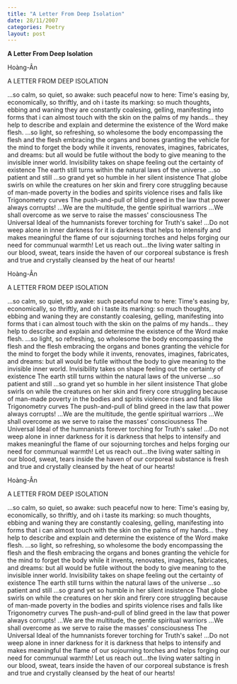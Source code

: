 ```yaml
---
title: "A Letter From Deep Isolation"
date: 28/11/2007
categories: Poetry
layout: post
---
```


**A Letter From Deep Isolation**

Hoàng-Ân

A LETTER FROM DEEP ISOLATION

...so calm, so quiet, so awake: such peaceful now to here:
Time's easing by, economically, so thriftly, and oh i taste its
marking: so much thoughts, ebbing and waning
they are constantly coalesing, gelling, manifesting
into forms that i can almost touch with the skin o­n the palms of my hands...
they help to describe and explain and determine the existence of
the Word make flesh.
...so light, so refreshing, so wholesome
the body encompassing the flesh
and the flesh embracing the organs and bones
granting the vehicle for the mind to forget the body
while it invents, renovates, imagines, fabricates, and dreams:
but all would be futile without the body to give meaning to the invisible inner world.
Invisibility takes o­n shape
feeling out the certainty of existence
The earth still turns within the natural laws of the universe
...so patient and still
...so grand yet so humble in her silent insistence
That globe swirls o­n
while the creatures o­n her skin and firery core
struggling because of man-made
poverty in the bodies and spirits
violence rises and falls like Trigonometry curves
The push-and-pull of blind greed in the law that power always corrupts!
...We are the multitude, the gentle spiritual warriors
...We shall overcome as we serve to raise the masses' consciousness
The Universal Ideal of the humnanists forever torching for
Truth's sake!
...Do not weep alone in inner darkness
for it is darkness that helps to intensify and makes meaningful
the flame of our sojourning torches
and helps forging our need for communual warmth!
Let us reach out...the living water salting in our blood, sweat, tears
inside the haven of our corporeal substance
is
fresh and true
and
crystally cleansed
by the heat of
our hearts!

Hoàng-Ân

A LETTER FROM DEEP ISOLATION

...so calm, so quiet, so awake: such peaceful now to here:
Time's easing by, economically, so thriftly, and oh i taste its
marking: so much thoughts, ebbing and waning
they are constantly coalesing, gelling, manifesting
into forms that i can almost touch with the skin o­n the palms of my hands...
they help to describe and explain and determine the existence of
the Word make flesh.
...so light, so refreshing, so wholesome
the body encompassing the flesh
and the flesh embracing the organs and bones
granting the vehicle for the mind to forget the body
while it invents, renovates, imagines, fabricates, and dreams:
but all would be futile without the body to give meaning to the invisible inner world.
Invisibility takes o­n shape
feeling out the certainty of existence
The earth still turns within the natural laws of the universe
...so patient and still
...so grand yet so humble in her silent insistence
That globe swirls o­n
while the creatures o­n her skin and firery core
struggling because of man-made
poverty in the bodies and spirits
violence rises and falls like Trigonometry curves
The push-and-pull of blind greed in the law that power always corrupts!
...We are the multitude, the gentle spiritual warriors
...We shall overcome as we serve to raise the masses' consciousness
The Universal Ideal of the humnanists forever torching for
Truth's sake!
...Do not weep alone in inner darkness
for it is darkness that helps to intensify and makes meaningful
the flame of our sojourning torches
and helps forging our need for communual warmth!
Let us reach out...the living water salting in our blood, sweat, tears
inside the haven of our corporeal substance
is
fresh and true
and
crystally cleansed
by the heat of
our hearts!

Hoàng-Ân

A LETTER FROM DEEP ISOLATION

...so calm, so quiet, so awake: such peaceful now to here:
Time's easing by, economically, so thriftly, and oh i taste its
marking: so much thoughts, ebbing and waning
they are constantly coalesing, gelling, manifesting
into forms that i can almost touch with the skin o­n the palms of my hands...
they help to describe and explain and determine the existence of
the Word make flesh.
...so light, so refreshing, so wholesome
the body encompassing the flesh
and the flesh embracing the organs and bones
granting the vehicle for the mind to forget the body
while it invents, renovates, imagines, fabricates, and dreams:
but all would be futile without the body to give meaning to the invisible inner world.
Invisibility takes o­n shape
feeling out the certainty of existence
The earth still turns within the natural laws of the universe
...so patient and still
...so grand yet so humble in her silent insistence
That globe swirls o­n
while the creatures o­n her skin and firery core
struggling because of man-made
poverty in the bodies and spirits
violence rises and falls like Trigonometry curves
The push-and-pull of blind greed in the law that power always corrupts!
...We are the multitude, the gentle spiritual warriors
...We shall overcome as we serve to raise the masses' consciousness
The Universal Ideal of the humnanists forever torching for
Truth's sake!
...Do not weep alone in inner darkness
for it is darkness that helps to intensify and makes meaningful
the flame of our sojourning torches
and helps forging our need for communual warmth!
Let us reach out...the living water salting in our blood, sweat, tears
inside the haven of our corporeal substance
is
fresh and true
and
crystally cleansed
by the heat of
our hearts!
